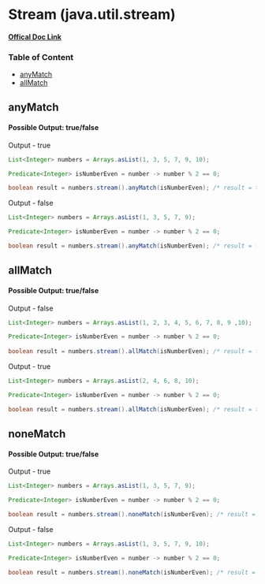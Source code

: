 # Stream (java.util.stream) 
#### [Offical Doc Link](https://docs.oracle.com/javase/8/docs/api/java/util/stream/Stream.html#builder--)

### Table of Content
- [anyMatch](#anymatch)
- [allMatch](#allmatch)



## anyMatch
#### Possible Output: true/false

Output - true
``` java
List<Integer> numbers = Arrays.asList(1, 3, 5, 7, 9, 10);

Predicate<Integer> isNumberEven = number -> number % 2 == 0;

boolean result = numbers.stream().anyMatch(isNumberEven); /* result = true */
```

Output - false
``` java
List<Integer> numbers = Arrays.asList(1, 3, 5, 7, 9);

Predicate<Integer> isNumberEven = number -> number % 2 == 0;

boolean result = numbers.stream().anyMatch(isNumberEven); /* result = false */
```


## allMatch
#### Possible Output: true/false

Output - false
``` java
List<Integer> numbers = Arrays.asList(1, 2, 3, 4, 5, 6, 7, 8, 9 ,10);

Predicate<Integer> isNumberEven = number -> number % 2 == 0;
        
boolean result = numbers.stream().allMatch(isNumberEven); /* result = false */
```

Output - true
``` java
List<Integer> numbers = Arrays.asList(2, 4, 6, 8, 10);

Predicate<Integer> isNumberEven = number -> number % 2 == 0;

boolean result = numbers.stream().allMatch(isNumberEven); /* result = true */
```



## noneMatch
#### Possible Output: true/false

Output - true
``` java
List<Integer> numbers = Arrays.asList(1, 3, 5, 7, 9);

Predicate<Integer> isNumberEven = number -> number % 2 == 0;

boolean result = numbers.stream().noneMatch(isNumberEven); /* result = true */
```

Output - false
``` java
List<Integer> numbers = Arrays.asList(1, 3, 5, 7, 9, 10);

Predicate<Integer> isNumberEven = number -> number % 2 == 0;

boolean result = numbers.stream().noneMatch(isNumberEven); /* result = false */
```
